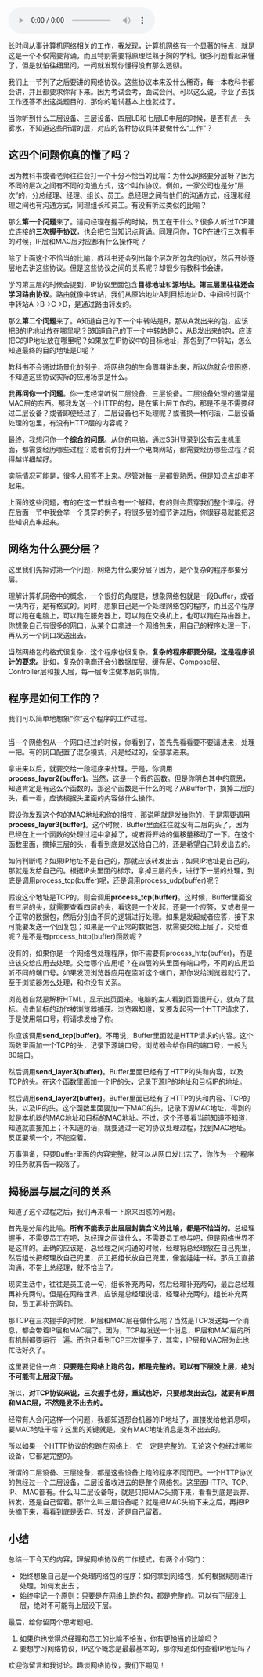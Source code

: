 <audio title="第2讲 _ 网络分层的真实含义是什么？" src="https://static001.geekbang.org/resource/audio/e5/05/e539fc94a00a3db0b72acd53bba93f05.mp3" controls="controls"></audio> 
<p>长时间从事计算机网络相关的工作，我发现，计算机网络有一个显著的特点，就是这是一个不仅需要背诵，而且特别需要将原理烂熟于胸的学科。很多问题看起来懂了，但是就怕往细里问，一问就发现你懂得没有那么透彻。</p>
<p>我们上一节列了之后要讲的网络协议。这些协议本来没什么稀奇，每一本教科书都会讲，并且都要求你背下来。因为考试会考，面试会问。可以这么说，毕业了去找工作还答不出这类题目的，那你的笔试基本上也就挂了。</p>
<p>当你听到什么二层设备、三层设备、四层LB和七层LB中层的时候，是否有点一头雾水，不知道这些所谓的层，对应的各种协议具体要做什么“工作”？</p>
<h2>这四个问题你真的懂了吗？</h2>
<p>因为教科书或者老师往往会打一个十分不恰当的比喻：为什么网络要分层呀？因为不同的层次之间有不同的沟通方式，这个叫作协议。例如，一家公司也是分“层次”的，分总经理、经理、组长、员工。总经理之间有他们的沟通方式，经理和经理之间也有沟通方式，同理组长和员工。有没有听过类似的比喻？</p>
<p>那么<strong>第一个问题</strong>来了。请问经理在握手的时候，员工在干什么？很多人听过TCP建立连接的<strong>三次握手协议</strong>，也会把它当知识点背诵。同理问你，TCP在进行三次握手的时候，IP层和MAC层对应都有什么操作呢？</p>
<p>除了上面这个不恰当的比喻，教科书还会列出每个层次所包含的协议，然后开始逐层地去讲这些协议。但是这些协议之间的关系呢？却很少有教科书会讲。</p>
<p>学习第三层的时候会提到，IP协议里面包含<strong>目标地址</strong>和<strong>源地址。<strong>第三层里往往还会学习</strong>路由协议</strong>。路由就像中转站，我们从原始地址A到目标地址D，中间经过两个中转站A-&gt;B-&gt;C-&gt;D，是通过路由转发的。</p>
<p>那么<strong>第二个问题</strong>来了。A知道自己的下一个中转站是B，那从A发出来的包，应该把B的IP地址放在哪里呢？B知道自己的下一个中转站是C，从B发出来的包，应该把C的IP地址放在哪里呢？如果放在IP协议中的目标地址，那包到了中转站，怎么知道最终的目的地址是D呢？</p>
<p>教科书不会通过场景化的例子，将网络包的生命周期讲出来，所以你就会很困惑，不知道这些协议实际的应用场景是什么。</p>
<p>我<strong>再问你一个问题</strong>。你一定经常听说二层设备、三层设备。二层设备处理的通常是MAC层的东西。那我发送一个HTTP的包，是在第七层工作的，那是不是不需要经过二层设备？或者即便经过了，二层设备也不处理呢？或者换一种问法，二层设备处理的包里，有没有HTTP层的内容呢？</p>
<!-- [[[read_end]]] -->
<p>最终，我想问你<strong>一个综合的问题</strong>。从你的电脑，通过SSH登录到公有云主机里面，都需要经历哪些过程？或者说你打开一个电商网站，都需要经历哪些过程？说得越详细越好。</p>
<p>实际情况可能是，很多人回答不上来。尽管对每一层都很熟悉，但是知识点却串不起来。</p>
<p>上面的这些问题，有的在这一节就会有一个解释，有的则会贯穿我们整个课程。好在后面一节中我会举一个贯穿的例子，将很多层的细节讲过后，你很容易就能把这些知识点串起来。</p>
<h2>网络为什么要分层？</h2>
<p>这里我们先探讨第一个问题，网络为什么要分层？因为，是个复杂的程序都要分层。</p>
<p>理解计算机网络中的概念，一个很好的角度是，想象网络包就是一段Buffer，或者一块内存，是有格式的。同时，想象自己是一个处理网络包的程序，而且这个程序可以跑在电脑上，可以跑在服务器上，可以跑在交换机上，也可以跑在路由器上。你想象自己有很多的网口，从某个口拿进一个网络包来，用自己的程序处理一下，再从另一个网口发送出去。</p>
<p>当然网络包的格式很复杂，这个程序也很复杂。<strong>复杂的程序都要分层，这是程序设计的要求。</strong>比如，复杂的电商还会分数据库层、缓存层、Compose层、Controller层和接入层，每一层专注做本层的事情。</p>
<h2>程序是如何工作的？</h2>
<p>我们可以简单地想象“你”这个程序的工作过程。</p>
<p><img src="https://static001.geekbang.org/resource/image/5c/76/5c00f6e610f533d17fb4ad7decacc776.jpg" alt="" /></p>
<p>当一个网络包从一个网口经过的时候，你看到了，首先先看看要不要请进来，处理一把。有的网口配置了混杂模式，凡是经过的，全部拿进来。</p>
<p>拿进来以后，就要交给一段程序来处理。于是，你调用<strong>process_layer2(buffer)</strong>。当然，这是一个假的函数。但是你明白其中的意思，知道肯定是有这么个函数的。那这个函数是干什么的呢？从Buffer中，摘掉二层的头，看一看，应该根据头里面的内容做什么操作。</p>
<p>假设你发现这个包的MAC地址和你的相符，那说明就是发给你的，于是需要调用<strong>process_layer3(buffer)</strong>。这个时候，Buffer里面往往就没有二层的头了，因为已经在上一个函数的处理过程中拿掉了，或者将开始的偏移量移动了一下。在这个函数里面，摘掉三层的头，看看到底是发送给自己的，还是希望自己转发出去的。</p>
<p>如何判断呢？如果IP地址不是自己的，那就应该转发出去；如果IP地址是自己的，那就是发给自己的。根据IP头里面的标示，拿掉三层的头，进行下一层的处理，到底是调用process_tcp(buffer)呢，还是调用process_udp(buffer)呢？</p>
<p>假设这个地址是TCP的，则会调用<strong>process_tcp(buffer)</strong>。这时候，Buffer里面没有三层的头，就需要查看四层的头，看这是一个发起，还是一个应答，又或者是一个正常的数据包，然后分别由不同的逻辑进行处理。如果是发起或者应答，接下来可能要发送一个回复包；如果是一个正常的数据包，就需要交给上层了。交给谁呢？是不是有process_http(buffer)函数呢？</p>
<p>没有的，如果你是一个网络包处理程序，你不需要有process_http(buffer)，而是应该交给应用去处理。交给哪个应用呢？在四层的头里面有端口号，不同的应用监听不同的端口号。如果发现浏览器应用在监听这个端口，那你发给浏览器就行了。至于浏览器怎么处理，和你没有关系。</p>
<p>浏览器自然是解析HTML，显示出页面来。电脑的主人看到页面很开心，就点了鼠标。点击鼠标的动作被浏览器捕获。浏览器知道，又要发起另一个HTTP请求了，于是使用端口号，将请求发给了你。</p>
<p>你应该调用<strong>send_tcp(buffer)</strong>。不用说，Buffer里面就是HTTP请求的内容。这个函数里面加一个TCP的头，记录下源端口号。浏览器会给你目的端口号，一般为80端口。</p>
<p>然后调用<strong>send_layer3(buffer)</strong>。Buffer里面已经有了HTTP的头和内容，以及TCP的头。在这个函数里面加一个IP的头，记录下源IP的地址和目标IP的地址。</p>
<p>然后调用<strong>send_layer2(buffer)</strong>。Buffer里面已经有了HTTP的头和内容、TCP的头，以及IP的头。这个函数里面要加一下MAC的头，记录下源MAC地址，得到的就是本机器的MAC地址和目标的MAC地址。不过，这个还要看当前知道不知道，知道就直接加上；不知道的话，就要通过一定的协议处理过程，找到MAC地址。反正要填一个，不能空着。</p>
<p>万事俱备，只要Buffer里面的内容完整，就可以从网口发出去了，你作为一个程序的任务就算告一段落了。</p>
<h2>揭秘层与层之间的关系</h2>
<p>知道了这个过程之后，我们再来看一下原来困惑的问题。</p>
<p>首先是分层的比喻。<strong>所有不能表示出层层封装含义的比喻，都是不恰当的。</strong>总经理握手，不需要员工在吧，总经理之间谈什么，不需要员工参与吧，但是网络世界不是这样的。正确的应该是，总经理之间沟通的时候，经理将总经理放在自己兜里，然后组长把经理放自己兜里，员工把组长放自己兜里，像套娃娃一样。那员工直接沟通，不带上总经理，就不恰当了。</p>
<p>现实生活中，往往是员工说一句，组长补充两句，然后经理补充两句，最后总经理再补充两句。但是在网络世界，应该是总经理说话，经理补充两句，组长补充两句，员工再补充两句。</p>
<p>那TCP在三次握手的时候，IP层和MAC层在做什么呢？当然是TCP发送每一个消息，都会带着IP层和MAC层了。因为，TCP每发送一个消息，IP层和MAC层的所有机制都要运行一遍。而你只看到TCP三次握手了，其实，IP层和MAC层为此也忙活好久了。</p>
<p>这里要记住一点：<strong><span class="orange">只要是在网络上跑的包，都是完整的。可以有下层没上层，绝对不可能有上层没下层。</span></strong></p>
<p>所以，<strong>对TCP协议来说，三次握手也好，重试也好，只要想发出去包，就要有IP层和MAC层，不然是发不出去的。</strong></p>
<p>经常有人会问这样一个问题，我都知道那台机器的IP地址了，直接发给他消息呗，要MAC地址干啥？这里的关键就是，没有MAC地址消息是发不出去的。</p>
<p>所以如果一个HTTP协议的包跑在网络上，它一定是完整的。无论这个包经过哪些设备，它都是完整的。</p>
<p>所谓的二层设备、三层设备，都是这些设备上跑的程序不同而已。一个HTTP协议的包经过一个二层设备，二层设备收进去的是整个网络包。这里面HTTP、TCP、 IP、 MAC都有。什么叫二层设备呀，就是只把MAC头摘下来，看看到底是丢弃、转发，还是自己留着。那什么叫三层设备呢？就是把MAC头摘下来之后，再把IP头摘下来，看看到底是丢弃、转发，还是自己留着。</p>
<h2>小结</h2>
<p>总结一下今天的内容，理解网络协议的工作模式，有两个小窍门：</p>
<ul>
<li>始终想象自己是一个处理网络包的程序：如何拿到网络包，如何根据规则进行处理，如何发出去；</li>
<li>始终牢记一个原则：只要是在网络上跑的包，都是完整的。可以有下层没上层，绝对不可能有上层没下层。</li>
</ul>
<p>最后，给你留两个思考题吧。</p>
<ol>
<li>如果你也觉得总经理和员工的比喻不恰当，你有更恰当的比喻吗？</li>
<li>要想学习网络协议，IP这个概念是最最基本的，那你知道如何查看IP地址吗？</li>
</ol>
<p>欢迎你留言和我讨论。趣谈网络协议，我们下期见！</p>
